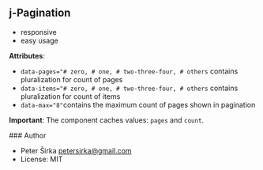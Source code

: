## j-Pagination

- responsive
- easy usage

__Attributes__:

- `data-pages="# zero, # one, # two-three-four, # others` contains pluralization for count of pages
- `data-items="# zero, # one, # two-three-four, # others` contains pluralization for count of items
- `data-max="8"`contains the maximum count of pages shown in pagination

__Important__:
The component caches values: `pages` and `count`.

### Author

- Peter Širka <petersirka@gmail.com>
- License: MIT
